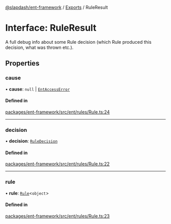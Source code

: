 [@slapdash/ent-framework](../README.md) / [Exports](../modules.md) / RuleResult

# Interface: RuleResult

A full debug info about some Rule decision (which Rule produced this
decision, what was thrown etc.).

## Properties

### cause

• **cause**: ``null`` \| [`EntAccessError`](../classes/EntAccessError.md)

#### Defined in

[packages/ent-framework/src/ent/rules/Rule.ts:24](https://github.com/time-loop/slapdash/blob/master/packages/ent-framework/src/ent/rules/Rule.ts#L24)

___

### decision

• **decision**: [`RuleDecision`](../enums/RuleDecision.md)

#### Defined in

[packages/ent-framework/src/ent/rules/Rule.ts:22](https://github.com/time-loop/slapdash/blob/master/packages/ent-framework/src/ent/rules/Rule.ts#L22)

___

### rule

• **rule**: [`Rule`](../classes/Rule.md)<`object`\>

#### Defined in

[packages/ent-framework/src/ent/rules/Rule.ts:23](https://github.com/time-loop/slapdash/blob/master/packages/ent-framework/src/ent/rules/Rule.ts#L23)
